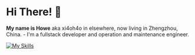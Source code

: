 # Hi There! 👋
**My name is Howe** aka xi4oh4o in elsewhere, now living in Zhengzhou, China. - I'm a fullstack developer and operation and maintenance engineer.

[![My Skills](https://skillicons.dev/icons?i=vim,ts,linux,laravel,rails,nextjs,tailwind,py,regex,wasm,aws,kubernetes,cloudflare,nginx,md&theme=dark)](https://xhs.me)
<!--
**xi4oh4o/xi4oh4o** is a ✨ _special_ ✨ repository because its `README.md` (this file) appears on your GitHub profile.

Here are some ideas to get you started:

- 🔭 I’m currently working on ...
- 🌱 I’m currently learning ...
- 👯 I’m looking to collaborate on ...
- 🤔 I’m looking for help with ...
- 💬 Ask me about ...
- 📫 How to reach me: ...
- 😄 Pronouns: ...
- ⚡ Fun fact: ...
-->
